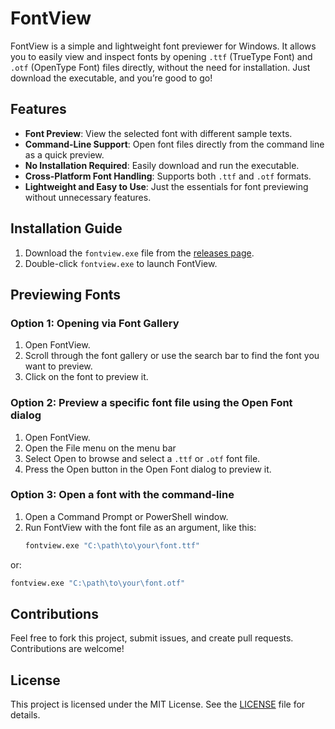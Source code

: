 # FontView

FontView is a simple and lightweight font previewer for Windows. It allows you to easily view and inspect fonts by opening `.ttf` (TrueType Font) and `.otf` (OpenType Font) files directly, without the need for installation. Just download the executable, and you’re good to go!

## Features

- **Font Preview**: View the selected font with different sample texts.
- **Command-Line Support**: Open font files directly from the command line as a quick preview.
- **No Installation Required**: Easily download and run the executable.
- **Cross-Platform Font Handling**: Supports both `.ttf` and `.otf` formats.
- **Lightweight and Easy to Use**: Just the essentials for font previewing without unnecessary features.

## Installation Guide
1. Download the `fontview.exe` file from the [releases page](https://github.com/FireBlade211/FontView/releases).
2. Double-click `fontview.exe` to launch FontView.

## Previewing Fonts

### Option 1: Opening via Font Gallery
1. Open FontView.
2. Scroll through the font gallery or use the search bar to find the font you want to preview.
3. Click on the font to preview it.

### Option 2: Preview a specific font file using the Open Font dialog
1. Open FontView.
2. Open the File menu on the menu bar
3. Select Open to browse and select a `.ttf` or `.otf` font file.
4. Press the Open button in the Open Font dialog to preview it. 

### Option 3: Open a font with the command-line
1. Open a Command Prompt or PowerShell window.
2. Run FontView with the font file as an argument, like this:
   ```sh
   fontview.exe "C:\path\to\your\font.ttf"
   ```
 or:
  ```sh
  fontview.exe "C:\path\to\your\font.otf"
  ```
## Contributions
Feel free to fork this project, submit issues, and create pull requests. Contributions are welcome!

## License
This project is licensed under the MIT License. See the [LICENSE](https://github.com/FireBlade211/FontView/blob/main/LICENSE) file for details.
